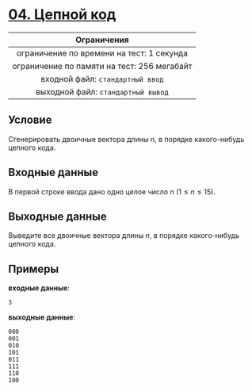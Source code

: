 # [04. Цепной код](Task04.java)

| Ограничения                                 |
|:-------------------------------------------:|
| ограничение по времени на тест: 1 секунда   |
| ограничение по памяти на тест: 256 мегабайт |
| входной файл: `стандартный ввод`            |
| выходной файл: `стандартный вывод`          |

## Условие

Сгенерировать двоичные вектора длины $n$, в порядке какого-нибудь цепного кода.

## Входные данные

В первой строке ввода дано одно целое число $n$ $(1 \leqslant n \leqslant 15)$.

## Выходные данные

Выведите все двоичные вектора длины $n$, в порядке какого-нибудь цепного кода.

## Примеры

**входные данные**:

```text
3
```

**выходные данные**:

```text
000
001
010
101
011
111
110
100
```
